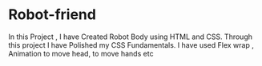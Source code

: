 # Robot-friend
In this Project , I have Created Robot Body using HTML and CSS. Through this project I have Polished my CSS Fundamentals.  I have used Flex wrap , Animation to move head, to move hands etc


